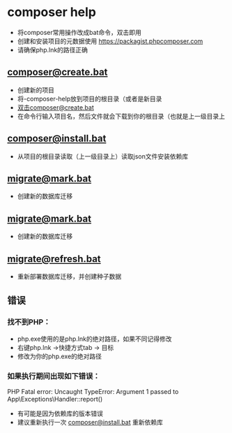 # composer help
+ 将composer常用操作改成bat命令，双击即用
+ 创建和安装项目的元数据使用 https://packagist.phpcomposer.com
+ 请确保php.lnk的路径正确

## composer@create.bat
+ 创建新的项目
+ 将-composer-help放到项目的根目录（或者是新目录
+ 双击composer@create.bat
+ 在命令行输入项目名，然后文件就会下载到你的根目录（也就是上一级目录上

## composer@install.bat
+ 从项目的根目录读取（上一级目录上）读取json文件安装依赖库


## migrate@mark.bat
+ 创建新的数据库迁移

## migrate@mark.bat
+ 创建新的数据库迁移

## migrate@refresh.bat
+ 重新部署数据库迁移，并创建种子数据


## 错误

### 找不到PHP：
+ php.exe使用的是php.lnk的绝对路径，如果不同记得修改
+ 右键php.lnk ->快捷方式tab -> 目标
+ 修改为你的php.exe的绝对路径

### 如果执行期间出现如下错误：
PHP Fatal error:  Uncaught TypeError: Argument 1 passed to App\Exceptions\Handler::report() 
+ 有可能是因为依赖库的版本错误
+ 建议重新执行一次 composer@install.bat 重新依赖库